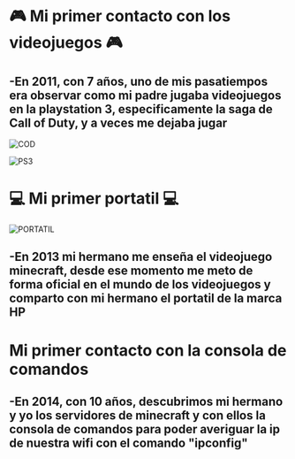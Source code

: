 # :video_game: Mi primer contacto con los videojuegos :video_game:

## -En 2011, con 7 años, uno de mis pasatiempos era observar como mi padre jugaba videojuegos en la playstation 3, especificamente la saga de Call of Duty, y a veces me dejaba jugar 
![COD](https://www.google.com/searchq=call+of+duty+modern+warfare+2007&sca_esv=570601344&rlz=1C1GCEA_enES1078ES1078&tbm=isch&source=lnms&sa=X&ved=2ahUKEwiNyaDa_9uBAxULU6QEHVupAroQ0pQJegQIAhAG&biw=1920&bih=955&dpr=1#imgrc=1DdPETfqenHXvM)


![PS3](https://www.google.com/search?q=ps3&&tbm=isch&ved=2ahUKEwj0xIHb_9uBAxUbfqQEHe-MCtsQ2-cCegQIABAA&oq=ps3&gs_lcp=CgNpbWcQA1DOCViVDGCcDWgAcAB4AIABAIgBAJIBAJgBAKABAaoBC2d3cy13aXotaW1nwAEB&sclient=img&ei=XSUdZbSiCJv8kdUP75mq2A0&bih=955&biw=1920&rlz=1C1GCEA_enES1078ES1078#imgrc=j1qMhRv8PH4lXM)

# :computer: Mi primer portatil :computer:


![PORTATIL](https://www.google.com/search?q=portatil+hp+sleekbook+touchsmart+15&tbm=isch&ved=2ahUKEwigr4T7gtyBAxW0sEwKHXVaCiMQ2-cCegQIABAA&oq=portatil+hp+sleekbook+touchsmart+15&gs_lcp=CgNpbWcQAzoFCAAQgAQ6BwgAEIoFEEM6BggAEAUQHjoGCAAQCBAeUP8TWKZxYJhyaABwAHgAgAFkiAHLEJIBBDI3LjGYAQCgAQGqAQtnd3Mtd2l6LWltZ8ABAQ&sclient=img&ei=xSgdZeC4JLThsgL1tKmYAg&bih=955&biw=1920&rlz=1C1GCEA_enES1078ES1078#imgrc=2BUX8L2qv3zMMM)

## -En 2013 mi hermano me enseña el videojuego minecraft, desde ese momento me meto de forma oficial en el mundo de los videojuegos y comparto con mi hermano el portatil de la marca HP

# Mi primer contacto con la consola de comandos

## -En 2014, con 10 años, descubrimos mi hermano y yo los servidores de minecraft y con ellos la consola de comandos para poder averiguar la ip de nuestra wifi con el comando "ipconfig"
